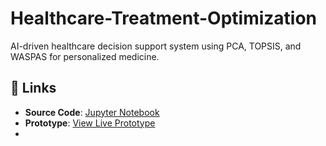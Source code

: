 # Healthcare-Treatment-Optimization
AI-driven healthcare decision support system using PCA, TOPSIS, and WASPAS for personalized medicine.
## 🔗 Links
- **Source Code**: [Jupyter Notebook](src/your-notebook.ipynb)
- **Prototype**: [View Live Prototype](https://studio.firebase.google.com/studio-9495458622)
- 
